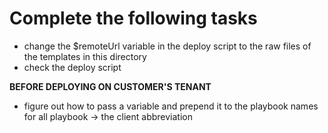 # Complete the following tasks

- change the $remoteUrl variable in the deploy script to the raw files of the templates in this directory 
- check the deploy script

**BEFORE DEPLOYING ON CUSTOMER'S TENANT**
- figure out how to pass a variable and prepend it to the playbook names for all playbook
-> the client abbreviation